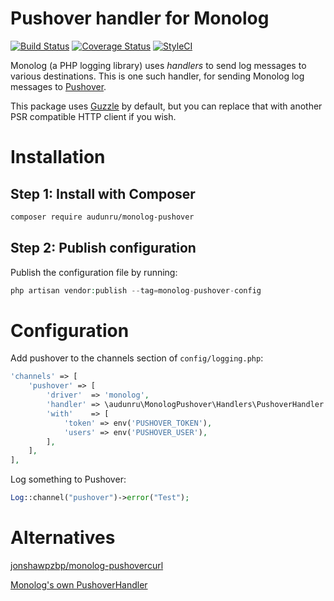 # Pushover handler for Monolog

[![Build Status](https://github.com/audunru/monolog-pushover/actions/workflows/validate.yml/badge.svg)](https://github.com/audunru/monolog-pushover/actions/workflows/validate.yml)
[![Coverage Status](https://coveralls.io/repos/github/audunru/monolog-pushover/badge.svg?branch=main)](https://coveralls.io/github/audunru/monolog-pushover?branch=main)
[![StyleCI](https://github.styleci.io/repos/886351055/shield?branch=main)](https://github.styleci.io/repos/886351055)

Monolog (a PHP logging library) uses _handlers_ to send log messages to various destinations. This is one such handler, for sending Monolog log messages to [Pushover](https://pushover.net).

This package uses [Guzzle](https://docs.guzzlephp.org/) by default, but you can replace that with another PSR compatible HTTP client if you wish.

# Installation

## Step 1: Install with Composer

```bash
composer require audunru/monolog-pushover
```

## Step 2: Publish configuration

Publish the configuration file by running:

```php
php artisan vendor:publish --tag=monolog-pushover-config
```

# Configuration

Add pushover to the channels section of `config/logging.php`:

```php
'channels' => [
    'pushover' => [
        'driver'  => 'monolog',
        'handler' => \audunru\MonologPushover\Handlers\PushoverHandler::class,
        'with'    => [
            'token' => env('PUSHOVER_TOKEN'),
            'users' => env('PUSHOVER_USER'),
        ],
    ],
],
```

Log something to Pushover:

```php
Log::channel("pushover")->error("Test");
```

# Alternatives

[jonshawpzbp/monolog-pushovercurl](https://github.com/JonShawPZBP/MonologPushoverCurl)

[Monolog's own PushoverHandler](https://github.com/Seldaek/monolog/blob/main/src/Monolog/Handler/PushoverHandler.php)
